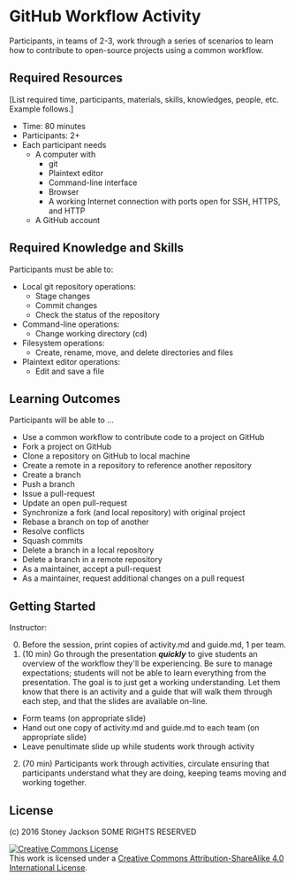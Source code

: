 # GitHub Workflow Activity

Participants, in teams of 2-3, work through a series of scenarios to learn how to contribute to open-source projects using a common workflow.

## Required Resources

[List required time, participants, materials, skills, knowledges, people, etc. Example follows.]

- Time: 80 minutes
- Participants: 2+
- Each participant needs
  - A computer with
    - git
    - Plaintext editor
    - Command-line interface
    - Browser
    - A working Internet connection with ports open for SSH, HTTPS, and HTTP
  - A GitHub account

## Required Knowledge and Skills

Participants must be able to:

- Local git repository operations:
  - Stage changes
  - Commit changes
  - Check the status of the repository
- Command-line operations:
  - Change working directory (cd)
- Filesystem operations:
  - Create, rename, move, and delete directories and files
- Plaintext editor operations:
  - Edit and save a file

## Learning Outcomes

Participants will be able to ...

- Use a common workflow to contribute code to a project on GitHub
- Fork a project on GitHub
- Clone a repository on GitHub to local machine
- Create a remote in a repository to reference another repository
- Create a branch
- Push a branch
- Issue a pull-request
- Update an open pull-request
- Synchronize a fork (and local repository) with original project
- Rebase a branch on top of another
- Resolve conflicts
- Squash commits
- Delete a branch in a local repository
- Delete a branch in a remote repository
- As a maintainer, accept a pull-request
- As a maintainer, request additional changes on a pull request


## Getting Started

Instructor:

0. Before the session, print copies of activity.md and guide.md, 1 per team.
1. (10 min) Go through the presentation ___quickly___ to give students an overview of the workflow they'll be experiencing. Be sure to manage expectations; students will not be able to learn everything from the presentation. The goal is to just get a working understanding. Let them know that there is an activity and a guide that will walk them through each step, and that the slides are available on-line.
  - Form teams (on appropriate slide)
  - Hand out one copy of activity.md and guide.md to each team (on appropriate slide)
  - Leave penultimate slide up while students work through activity
2. (70 min) Participants work through activities, circulate ensuring that participants understand what they are doing, keeping teams moving and working together.

## License

(c) 2016 Stoney Jackson SOME RIGHTS RESERVED

<a rel="license" href="http://creativecommons.org/licenses/by-sa/4.0/"><img alt="Creative Commons License" style="border-width:0" src="https://i.creativecommons.org/l/by-sa/4.0/88x31.png" /></a><br />This work is licensed under a <a rel="license" href="http://creativecommons.org/licenses/by-sa/4.0/">Creative Commons Attribution-ShareAlike 4.0 International License</a>.
